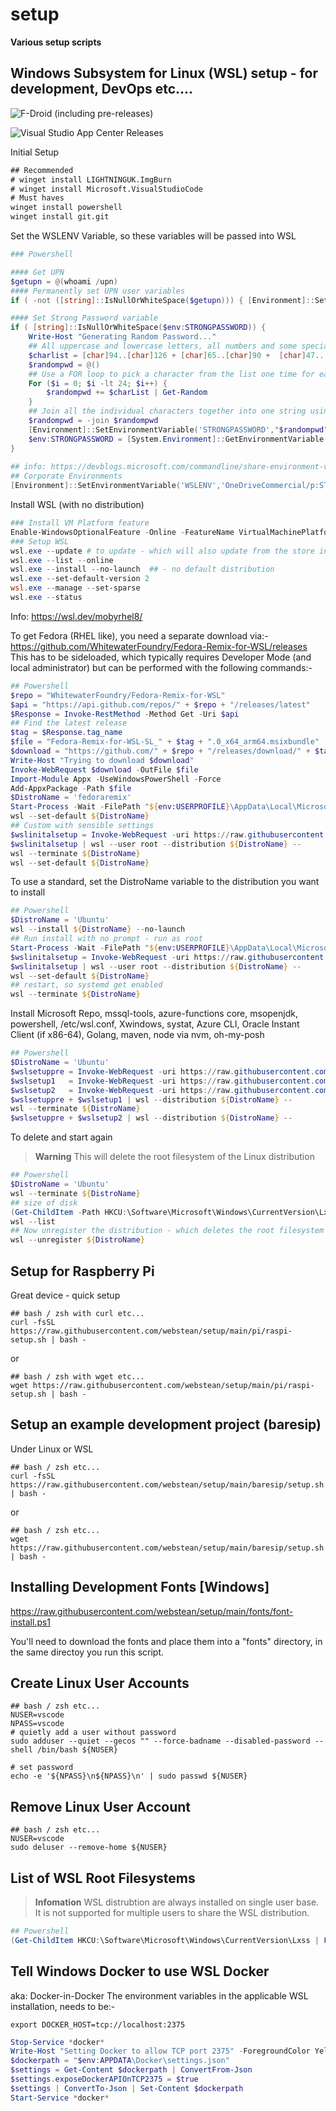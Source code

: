 # setup

**Various setup scripts**

## Windows Subsystem for Linux (WSL) setup - for development, DevOps etc....

![F-Droid (including pre-releases)](https://img.shields.io/f-droid/v/:appId)

![Visual Studio App Center Releases](https://img.shields.io/visual-studio-app-center/releases/version/:owner/:app/:token)

Initial Setup
```cmd
## Recommended
# winget install LIGHTNINGUK.ImgBurn
# winget install Microsoft.VisualStudioCode
# Must haves
winget install powershell
winget install git.git
```

Set the WSLENV Variable, so these variables will be passed into WSL
```powershell
### Powershell

#### Get UPN
$getupn = @(whoami /upn)
#### Permanently set UPN user variables
if ( -not ([string]::IsNullOrWhiteSpace($getupn))) { [Environment]::SetEnvironmentVariable('UPN',"$getupn",'User') }

#### Set Strong Password variable
if ( [string]::IsNullOrWhiteSpace($env:STRONGPASSWORD)) {
    Write-Host "Generating Random Password..."
    ## All uppercase and lowercase letters, all numbers and some special characters.
    $charlist = [char]94..[char]126 + [char]65..[char]90 +  [char]47..[char]57
    $randompwd = @()
    ## Use a FOR loop to pick a character from the list one time for each count of the password length
    For ($i = 0; $i -lt 24; $i++) {
        $randompwd += $charList | Get-Random
    }
    ## Join all the individual characters together into one string using the -JOIN operator
    $randompwd = -join $randompwd
    [Environment]::SetEnvironmentVariable('STRONGPASSWORD',"$randompwd",'User')
    $env:STRONGPASSWORD = [System.Environment]::GetEnvironmentVariable("STRONGPASSWORD","User")
}
 
## info: https://devblogs.microsoft.com/commandline/share-environment-vars-between-wsl-and-windows/
## Corporate Environments
[Environment]::SetEnvironmentVariable('WSLENV','OneDriveCommercial/p:STRONGPASSWORD:USERDNSDOMAIN:USERDOMAIN:USERNAME:UPN','User')

```

Install WSL (with no distribution)
```powershell
### Install VM Platform feature
Enable-WindowsOptionalFeature -Online -FeatureName VirtualMachinePlatform -NoRestart
### Setup WSL
wsl.exe --update # to update - which will also update from the store including the kernel and would update from in-windows to the store version
wsl.exe --list --online
wsl.exe --install --no-launch  ## - no default distribution
wsl.exe --set-default-version 2
wsl.exe --manage --set-sparse
wsl.exe --status

```
Info: https://wsl.dev/mobyrhel8/

To get Fedora (RHEL like), you need a separate download via:-
https://github.com/WhitewaterFoundry/Fedora-Remix-for-WSL/releases
This has to be sideloaded, which typically requires Developer Mode (and local administrator) but can be performed with the following commands:-
```powershell
## Powershell
$repo = "WhitewaterFoundry/Fedora-Remix-for-WSL"
$api = "https://api.github.com/repos/" + $repo + "/releases/latest"
$Response = Invoke-RestMethod -Method Get -Uri $api
## Find the latest release
$tag = $Response.tag_name
$file = "Fedora-Remix-for-WSL-SL_" + $tag + ".0_x64_arm64.msixbundle"
$download = "https://github.com/" + $repo + "/releases/download/" + $tag + "/" +$file
Write-Host "Trying to download $download"
Invoke-WebRequest $download -OutFile $file
Import-Module Appx -UseWindowsPowerShell -Force
Add-AppxPackage -Path $file
$DistroName = 'fedoraremix'
Start-Process -Wait -FilePath "${env:USERPROFILE}\AppData\Local\Microsoft\WindowsApps\${DistroName}.exe" "install --root"
wsl --set-default ${DistroName}
## Custom with sensible settings
$wslinitalsetup = Invoke-WebRequest -uri https://raw.githubusercontent.com/webstean/setup/main/wsl/wslfirstsetup.sh | Select-Object -ExpandProperty content
$wslinitalsetup | wsl --user root --distribution ${DistroName} --
wsl --terminate ${DistroName}
wsl --set-default ${DistroName}

```

To use a standard, set the DistroName variable to the distribution you want to install 
```powershell
## Powershell
$DistroName = 'Ubuntu'
wsl --install ${DistroName} --no-launch 
## Run install with no prompt - run as root
Start-Process -Wait -FilePath "${env:USERPROFILE}\AppData\Local\Microsoft\WindowsApps\${DistroName}.exe" "install --root"
$wslinitalsetup = Invoke-WebRequest -uri https://raw.githubusercontent.com/webstean/setup/main/wsl/wslfirstsetup.sh | Select-Object -ExpandProperty content
$wslinitalsetup | wsl --user root --distribution ${DistroName} --
wsl --set-default ${DistroName}
## restart, so systemd get enabled 
wsl --terminate ${DistroName}

```

Install Microsoft Repo, mssql-tools, azure-functions core, msopenjdk, powershell, /etc/wsl.conf, Xwindows, systat, Azure CLI, Oracle Instant Client (if x86-64), Golang, maven, node via nvm, oh-my-posh

```powershell
## Powershell
$DistroName = 'Ubuntu'
$wslsetuppre = Invoke-WebRequest -uri https://raw.githubusercontent.com/webstean/setup/main/wsl/wslsetup-pre.sh | Select-Object -ExpandProperty content
$wslsetup1   = Invoke-WebRequest -uri https://raw.githubusercontent.com/webstean/setup/main/wsl/wslsetup1.sh | Select-Object -ExpandProperty content
$wslsetup2   = Invoke-WebRequest -uri https://raw.githubusercontent.com/webstean/setup/main/wsl/wslsetup2.sh | Select-Object -ExpandProperty content
$wslsetuppre + $wslsetup1 | wsl --distribution ${DistroName} --
wsl --terminate ${DistroName}
$wslsetuppre + $wslsetup2 | wsl --distribution ${DistroName} --

```

To delete and start again

> **Warning**
> This will delete the root filesystem of the Linux distribution

```powershell
## Powershell
$DistroName = 'Ubuntu'
wsl --terminate ${DistroName}
## size of disk
(Get-ChildItem -Path HKCU:\Software\Microsoft\Windows\CurrentVersion\Lxss | Where-Object { $_.GetValue("DistributionName") -eq '${DistroName}' }).GetValue("BasePath") + "\ext4.vhdx"
wsl --list
## Now unregister the distribution - which deletes the root filesystem
wsl --unregister ${DistroName}

```

## Setup for Raspberry Pi

Great device - quick setup

```shell
## bash / zsh with curl etc...
curl -fsSL https://raw.githubusercontent.com/webstean/setup/main/pi/raspi-setup.sh | bash -

```

or

```shell
## bash / zsh with wget etc...
wget https://raw.githubusercontent.com/webstean/setup/main/pi/raspi-setup.sh | bash -

```

## Setup an example development project (baresip)

Under Linux or WSL

```shell
## bash / zsh etc...
curl -fsSL https://raw.githubusercontent.com/webstean/setup/main/baresip/setup.sh | bash -

```
or

```shell
## bash / zsh etc...
wget https://raw.githubusercontent.com/webstean/setup/main/baresip/setup.sh | bash -

```

## Installing Development Fonts [Windows]

https://raw.githubusercontent.com/webstean/setup/main/fonts/font-install.ps1

You'll need to download the fonts and place them into a "fonts" directory, in the same directoy you run this script.

## Create Linux User Accounts

```shell
## bash / zsh etc...
NUSER=vscode
NPASS=vscode
# quietly add a user without password
sudo adduser --quiet --gecos "" --force-badname --disabled-password --shell /bin/bash ${NUSER}

# set password
echo -e '${NPASS}\n${NPASS}\n' | sudo passwd ${NUSER}

```

## Remove Linux User Account

```shell
## bash / zsh etc...
NUSER=vscode
sudo deluser --remove-home ${NUSER}

```

## List of WSL Root Filesystems

> **Infomation**
> WSL distrubtion are always installed on single user base. It is not supported for multiple users to share the WSL distribution.

```powershell
## Powershell
(Get-ChildItem HKCU:\Software\Microsoft\Windows\CurrentVersion\Lxss | ForEach-Object {Get-ItemProperty $_.PSPath}) | Select-Object DistributionName, @{n="Path";e={$_.BasePath + "\rootfs"}}

```

## Tell Windows Docker to use WSL Docker
aka: Docker-in-Docker 
The environment variables in the applicable WSL installation, needs to be:-
```shell
export DOCKER_HOST=tcp://localhost:2375

```

```powershell
Stop-Service *docker*
Write-Host "Setting Docker to allow TCP port 2375" -ForegroundColor Yellow -BackgroundColor DarkGreen
$dockerpath = "$env:APPDATA\Docker\settings.json"
$settings = Get-Content $dockerpath | ConvertFrom-Json
$settings.exposeDockerAPIOnTCP2375 = $true
$settings | ConvertTo-Json | Set-Content $dockerpath
Start-Service *docker*

```


